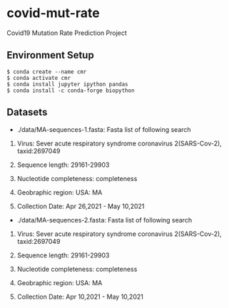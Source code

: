 # covid-mut-rate
Covid19 Mutation Rate Prediction Project

## Environment Setup

```
$ conda create --name cmr
$ conda activate cmr
$ conda install jupyter ipython pandas
$ conda install -c conda-forge biopython
```

## Datasets

* ./data/MA-sequences-1.fasta: Fasta list of following search

1. Virus: Sever acute respiratory syndrome coronavirus 2(SARS-Cov-2), taxid:2697049

2. Sequence length: 29161-29903

3. Nucleotide completeness: completeness

4. Geobraphic region: USA: MA

5. Collection Date: Apr 26,2021 - May 10,2021


* ./data/MA-sequences-2.fasta: Fasta list of following search

1. Virus: Sever acute respiratory syndrome coronavirus 2(SARS-Cov-2), taxid:2697049

2. Sequence length: 29161-29903

3. Nucleotide completeness: completeness

4. Geobraphic region: USA: MA

5. Collection Date: Apr 10,2021 - May 10,2021

